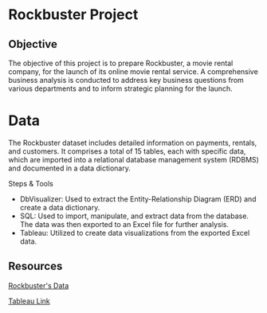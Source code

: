 # Rockbuster Project
## Objective
The objective of this project is to prepare Rockbuster, a movie rental company, for the launch of its online movie rental service. A comprehensive business analysis is conducted to address key business questions from various departments and to inform strategic planning for the launch.

# Data
The Rockbuster dataset includes detailed information on payments, rentals, and customers. It comprises a total of 15 tables, each with specific data, which are imported into a relational database management system (RDBMS) and documented in a data dictionary.

Steps & Tools
- DbVisualizer: Used to extract the Entity-Relationship Diagram (ERD) and create a data dictionary.
- SQL: Used to import, manipulate, and extract data from the database. The data was then exported to an Excel file for further analysis.
- Tableau: Utilized to create data visualizations from the exported Excel data.

## Resources
[Rockbuster's Data](https://github.com/Konichiwawa/Rockbuster_Project/files/9541754/dvdrental.zip)

[Tableau Link](https://public.tableau.com/app/profile/thang.tran4072/viz/RockbusterBusinessAnalysis/Rockbuster)
